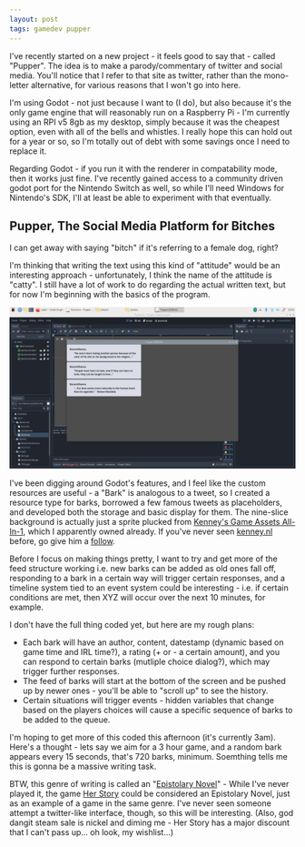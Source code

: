 ```yaml
---
layout: post
tags: gamedev pupper
---
```


I've recently started on a new project - it feels good to say that - called "Pupper". The idea is to make a parody/commentary of twitter and social media. You'll notice that I refer to that site as twitter, rather than the mono-letter alternative, for various reasons that I won't go into here.

<!--more-->

I'm using Godot - not just because I want to (I do), but also because it's the only game engine that will reasonably run on a Raspberry Pi - I'm currently using an RPI v5 8gb as my desktop, simply because it was the cheapest option, even with all of the bells and whistles. I really hope this can hold out for a year or so, so I'm totally out of debt with some savings once I need to replace it.

Regarding Godot - if you run it with the renderer in compatability mode, then it works just fine. I've recently gained access to a community driven godot port for the Nintendo Switch as well, so while I'll need Windows for Nintendo's SDK, I'll at least be able to experiment with that eventually.

## Pupper, The Social Media Platform for Bitches

I can get away with saying "bitch" if it's referring to a female dog, right?

I'm thinking that writing the text using this kind of "attitude" would be an interesting approach - unfortunately, I think the name of the attitude is "catty". I still have a lot of work to do regarding the actual written text, but for now I'm beginning with the basics of the program.

![screenshot1](/assets/2024-07-02-screenshot1.png)

I've been digging around Godot's features, and I feel like the custom resources are useful - a "Bark" is analogous to a tweet, so I created a resource type for barks, borrowed a few famous tweets as placeholders, and developed both the storage and basic display for them. The nine-slice background is actually just a sprite plucked from [Kenney's Game Assets All-In-1](https://kenney.itch.io/kenney-game-assets), which I apparently owned already. If you've never seen [kenney.nl](https://www.kenney.nl/) before, go give him a [follow](https://twitter.com/KenneyNL).

Before I focus on making things pretty, I want to try and get more of the feed structure working i.e. new barks can be added as old ones fall off, responding to a bark in a certain way will trigger certain responses, and a timeline system tied to an event system could be interesting - i.e. if certain conditions are met, then XYZ will occur over the next 10 minutes, for example.

I don't have the full thing coded yet, but here are my rough plans:

* Each bark will have an author, content, datestamp (dynamic based on game time and IRL time?), a rating (+ or - a certain amount), and you can respond to certain barks (mutliple choice dialog?), which may trigger further responses.
* The feed of barks will start at the bottom of the screen and be pushed up by newer ones - you'll be able to "scroll up" to see the history.
* Certain situations will trigger events - hidden variables that change based on the players choices will cause a specific sequence of barks to be added to the queue.

I'm hoping to get more of this coded this afternoon (it's currently 3am). Here's a thought - lets say we aim for a 3 hour game, and a random bark appears every 15 seconds, that's 720 barks, minimum. Soemthing tells me this is gonna be a massive writing task.

BTW, this genre of writing is called an "[Epistolary Novel](https://en.wikipedia.org/wiki/Epistolary_novel)" - While I've never played it, the game [Her Story](https://store.steampowered.com/app/368370/Her_Story/) could be considered an Epistolary Novel, just as an example of a game in the same genre. I've never seen someone attempt a twitter-like interface, though, so this will be interesting. (Also, god dangit steam sale is nickel and diming me - Her Story has a major discount that I can't pass up... oh look, my wishlist...)

